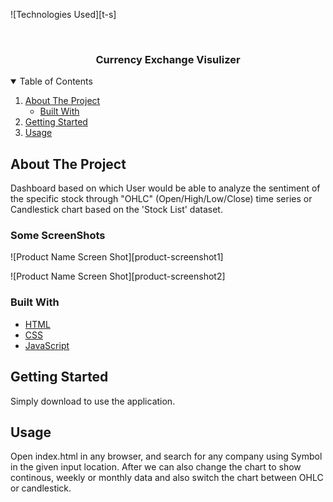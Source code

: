 
<!--
*** Thanks for checking out the Best-README-Template. If you have a suggestion
*** that would make this better, please fork the repo and create a pull request
*** or simply open an issue with the tag "enhancement".
*** Thanks again! Now go create something AMAZING! :D
-->


![Technologies Used][t-s]


<br />
<p align="center">

  <h3 align="center">Currency Exchange Visulizer</h3>



<!-- TABLE OF CONTENTS -->
<details open="open">
  <summary>Table of Contents</summary>
  <ol>
    <li>
      <a href="#about-the-project">About The Project</a>
      <ul>
        <li><a href="#built-with">Built With</a></li>
      </ul>
    </li>
    <li>
      <a href="#getting-started">Getting Started</a>
    </li>
    <li><a href="#usage">Usage</a></li>
  </ol>
</details>



<!-- ABOUT THE PROJECT -->
## About The Project


Dashboard based on which User would be able to analyze the sentiment of the specific
stock  through "OHLC" (Open/High/Low/Close) time series or Candlestick chart based on the 'Stock List' dataset.

### Some ScreenShots
![Product Name Screen Shot][product-screenshot1]

![Product Name Screen Shot][product-screenshot2]


### Built With


* [HTML](https://www.w3schools.com/html/)
* [CSS](https://www.w3schools.com/css/)
* [JavaScript](https://www.w3schools.com/js/)



<!-- GETTING STARTED -->
## Getting Started

Simply download to use the application.


<!-- USAGE EXAMPLES -->
## Usage

Open index.html in any browser, and search for any company using Symbol in the given input location. After we can also change the chart to show continous, weekly or monthly data and also switch the chart between OHLC or candlestick.



